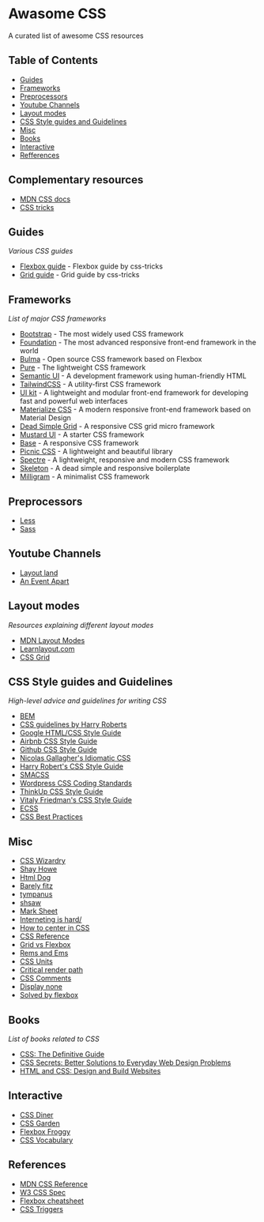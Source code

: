 # Awasome CSS

A curated list of awesome CSS resources

## Table of Contents
- [Guides](#guides)
- [Frameworks](#frameworks)
- [Preprocessors](#preprocessors)
- [Youtube Channels](#youtube-channels)
- [Layout modes](#layout-modes)
- [CSS Style guides and Guidelines](#css-style-guides-and-guidelines)
- [Misc](#misc)
- [Books](#books)
- [Interactive](#interactive)
- [Refferences](#references)

## Complementary resources

* [MDN CSS docs](https://developer.mozilla.org/en-US/docs/Web/CSS)
* [CSS tricks](https://css-tricks.com/)

## Guides
*Various CSS guides*

* [Flexbox guide](https://css-tricks.com/snippets/css/a-guide-to-flexbox/) - Flexbox guide by css-tricks
* [Grid guide](https://css-tricks.com/snippets/css/complete-guide-grid/) - Grid guide by css-tricks

## Frameworks
*List of major CSS frameworks*

* [Bootstrap](https://getbootstrap.com/) - The most widely used CSS framework
* [Foundation](https://get.foundation/) - The most advanced responsive front-end framework in the world
* [Bulma](https://bulma.io/) - Open source CSS framework based on Flexbox
* [Pure](https://purecss.io/) - The lightweight CSS framework
* [Semantic UI](https://semantic-ui.com/) - A development framework using human-friendly HTML
* [TailwindCSS](https://tailwindcss.com/) - A utility-first CSS framework
* [UI kit](https://getuikit.com/) - A lightweight and modular front-end framework for developing fast and powerful web interfaces
* [Materialize CSS](https://materializecss.com/) - A modern responsive front-end framework based on Material Design
* [Dead Simple Grid](https://github.com/mourner/dead-simple-grid) - A responsive CSS grid micro framework
* [Mustard UI](https://mustard-ui.com/) - A starter CSS framework
* [Base](https://getbase.org/) - A responsive CSS framework
* [Picnic CSS](https://picnicss.com/) - A lightweight and beautiful library
* [Spectre](https://picturepan2.github.io/spectre/) - A lightweight, responsive and modern CSS framework
* [Skeleton](http://getskeleton.com/) - A dead simple and responsive boilerplate
* [Milligram](https://milligram.io/) - A minimalist CSS framework

## Preprocessors
* [Less](http://lesscss.org/)
* [Sass](https://sass-lang.com/)

## Youtube Channels
* [Layout land](https://www.youtube.com/channel/UC7TizprGknbDalbHplROtag)
* [An Event Apart](https://www.youtube.com/channel/UCGmeG7HfRRrF6_svGyS3BqQ)

## Layout modes
*Resources explaining different layout modes*

* [MDN Layout Modes](https://developer.mozilla.org/en-US/docs/Web/CSS/Layout_mode)
* [Learnlayout.com](http://learnlayout.com/)
* [CSS Grid](https://cssgrid.io/)

## CSS Style guides and Guidelines
*High-level advice and guidelines for writing CSS*

* [BEM](https://en.bem.info/methodology/key-concepts/)
* [CSS guidelines by Harry Roberts](https://cssguidelin.es/)
* [Google HTML/CSS Style Guide](https://google.github.io/styleguide/htmlcssguide.html)
* [Airbnb CSS Style Guide](https://github.com/airbnb/css)
* [Github CSS Style Guide](https://primer.style/)
* [Nicolas Gallagher's Idiomatic CSS](https://github.com/necolas/idiomatic-css)
* [Harry Robert's CSS Style Guide](https://csswizardry.com/2012/04/my-html-css-coding-style/)
* [SMACSS](http://smacss.com/)
* [Wordpress CSS Coding Standards](https://make.wordpress.org/core/handbook/best-practices/coding-standards/css/)
* [ThinkUp CSS Style Guide](https://github.com/ThinkUpLLC/ThinkUp/wiki/Code-Style-Guide:-CSS)
* [Vitaly Friedman's CSS Style Guide](https://www.smashingmagazine.com/2008/05/improving-code-readability-with-css-styleguides/)
* [ECSS](http://ecss.io/)
* [CSS Best Practices](http://www.lukew.com/ff/entry.asp?1469)

## Misc

* [CSS Wizardry](https://csswizardry.com/)
* [Shay Howe](https://learn.shayhowe.com/html-css/)
* [Html Dog](http://www.htmldog.com/guides/css/)
* [Barely fitz](http://www.barelyfitz.com/screencast/html-training/css/positioning/)
* [tympanus](https://tympanus.net/codrops/css_reference/)
* [shsaw](https://codepen.io/shshaw/full/gEiDt)
* [Mark Sheet](https://marksheet.io/)
* [Interneting is hard/](https://internetingishard.com/)
* [How to center in CSS](http://howtocenterincss.com/)
* [CSS Reference](https://cssreference.io/)
* [Grid vs Flexbox](https://developer.mozilla.org/en-US/docs/Web/CSS/CSS_Grid_Layout/Relationship_of_Grid_Layout)
* [Rems and Ems](https://css-tricks.com/rems-ems/)
* [CSS Units](https://vasilis.nl/nerd/you-should-understand-css-units/)
* [Critical render path](https://varvy.com/pagespeed/critical-render-path.html)
* [CSS Comments](https://seesparkbox.com/foundry/lets_write_beautiful_css_comments)
* [Display none](https://css-tricks.com/places-its-tempting-to-use-display-none-but-dont/)
* [Solved by flexbox](https://philipwalton.github.io/solved-by-flexbox/)

## Books
*List of books related to CSS*

* [CSS: The Definitive Guide](https://www.amazon.com/gp/product/B076HZSWTM)
* [CSS Secrets: Better Solutions to Everyday Web Design Problems](https://www.amazon.com/gp/product/B0131MQ1NS)
* [HTML and CSS: Design and Build Websites](https://www.amazon.com/gp/product/1118008189)

## Interactive

* [CSS Diner](http://flukeout.github.io/)
* [CSS Garden](https://cssgridgarden.com/)
* [Flexbox Froggy](http://flexboxfroggy.com/)
* [CSS Vocabulary](http://apps.workflower.fi/vocabs/css/en)

## References

* [MDN CSS Reference](https://developer.mozilla.org/en-US/docs/Web/CSS/Reference#Keyword_index)
* [W3 CSS Spec](https://www.w3.org/TR/CSS/#css)
* [Flexbox cheatsheet](http://www.sketchingwithcss.com/samplechapter/cheatsheet.html)
* [CSS Triggers](https://csstriggers.com/)

